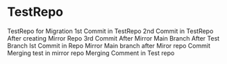 # TestRepo
TestRepo for Migration
1st Commit in TestRepo
2nd Commit in TestRepo After creating Mirror Repo
3rd Commit After Mirror
Main Branch After Test Branch
Ist Commit in Repo Mirror
Main branch after Miror repo Commit
Merging test in mirror repo
Merging Comment in Test repo
